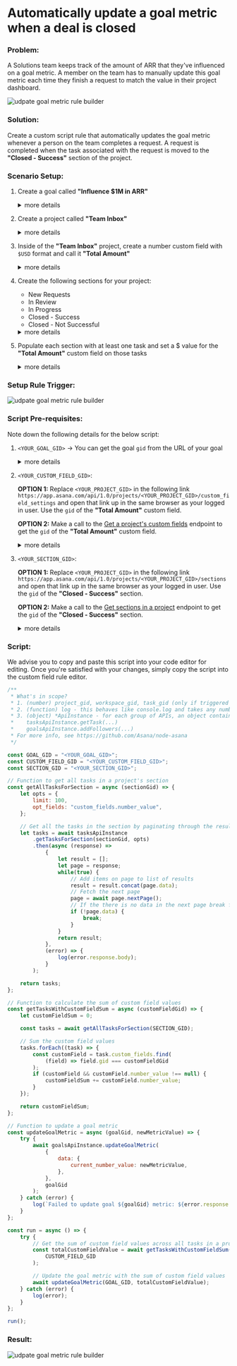 # Automatically update a goal metric when a deal is closed

### Problem:

A Solutions team keeps track of the amount of ARR that they've influenced on a goal metric. A member on the team has to manually update this goal metric each time they finish a request to match the value in their project dashboard.

![udpate goal metric rule builder](../images/scripts/update_goal_metric_manual.png)

### Solution:

Create a custom script rule that automatically updates the goal metric whenever a person on the team completes a request. A request is completed when the task associated with the request is moved to the **"Closed - Success"** section of the project.

### Scenario Setup:
1. Create a goal called **"Influence $1M in ARR"**
   <details>
   <summary>more details</summary>

   ![create influence arr goal goal](../images/scripts/create_influence_arr_goal.png)
   </details>
2. Create a project called **"Team Inbox"**
   <details>
   <summary>more details</summary>

   ![create team inbox project](../images/scripts/create_team_inbox_project.png)
   </details>
3. Inside of the **"Team Inbox"** project, create a number custom field with `$USD` format and call it **"Total Amount"**
   <details>
   <summary>more details</summary>

   ![create total amount custom field](../images/scripts/create_total_amount_custom_field.png)
   </details>
4. Create the following sections for your project:
   - New Requests
   - In Review
   - In Progress
   - Closed - Success
   - Closed - Not Successful
    <details>
    <summary>more details</summary>

    ![create sections for project](../images/scripts/create_sections_for_team_inbox.png)
    </details>
5. Populate each section with at least one task and set a $ value for the **"Total Amount"** custom field on those tasks
    <details>
    <summary>more details</summary>

    ![create tasks for sections in team inbox](../images/scripts/create_tasks_for_team_inbox.png)
    </details>

### Setup Rule Trigger:

![udpate goal metric rule builder](../images/scripts/update_goal_metric_rule_builder.png)

### Script Pre-requisites:

Note down the following details for the below script:
1. `<YOUR_GOAL_GID>` -> You can get the goal `gid` from the URL of your goal
   <details>
   <summary>more details</summary>

   ![get the goal gid](../images/scripts/goal_gid.png)
   </details>
2. `<YOUR_CUSTOM_FIELD_GID>`:

   **OPTION 1:** Replace `<YOUR_PROJECT_GID>` in the following link `https://app.asana.com/api/1.0/projects/<YOUR_PROJECT_GID>/custom_field_settings` and open that link up in the same browser as your logged in user. Use the `gid` of the **"Total Amount"** custom field.

   **OPTION 2:** Make a call to the [Get a project's custom fields](https://developers.asana.com/reference/getcustomfieldsettingsforproject) endpoint to get the `gid` of the **"Total Amount"** custom field.
   <details>
   <summary>more details</summary>

   ![get gid of total amount custom field](../images/scripts/get_gid_for_total_amount_custom_field.png)
   </details>
3. `<YOUR_SECTION_GID>`:
   
   **OPTION 1:** Replace `<YOUR_PROJECT_GID>` in the following link `https://app.asana.com/api/1.0/projects/<YOUR_PROJECT_GID>/sections` and open that link up in the same browser as your logged in user. Use the `gid` of the **"Closed - Success"** section.

   **OPTION 2:** Make a call to the [Get sections in a project](https://developers.asana.com/reference/getsectionsforproject) endpoint to get the `gid` of the **"Closed - Success"** section.
   <details>
   <summary>more details</summary>

   ![get gid of closed success section](../images/scripts/get_gid_for_closed_success_section.png)
   </details>

### Script:

We advise you to copy and paste this script into your code editor for editing. Once you're satisfied with your changes, simply copy the script into the custom field rule editor.

```javascript
/**
 * What's in scope?
 * 1. (number) project_gid, workspace_gid, task_gid (only if triggered on a task)
 * 2. (function) log - this behaves like console.log and takes any number of parameters
 * 3. (object) *ApiInstance - for each group of APIs, an object containing functions to call the APIs; for example:
 *    tasksApiInstance.getTask(...)
 *    goalsApiInstance.addFollowers(...)
 * For more info, see https://github.com/Asana/node-asana
 */

const GOAL_GID = "<YOUR_GOAL_GID>";
const CUSTOM_FIELD_GID = "<YOUR_CUSTOM_FIELD_GID>";
const SECTION_GID = "<YOUR_SECTION_GID>";

// Function to get all tasks in a project's section
const getAllTasksForSection = async (sectionGid) => {
    let opts = {
        limit: 100,
        opt_fields: "custom_fields.number_value",
    };

    // Get all the tasks in the section by paginating through the results
    let tasks = await tasksApiInstance
        .getTasksForSection(sectionGid, opts)
        .then(async (response) => 
            {
                let result = [];
                let page = response;
                while(true) {
                    // Add items on page to list of results
                    result = result.concat(page.data);
                    // Fetch the next page
                    page = await page.nextPage();
                    // If the there is no data in the next page break from the loop
                    if (!page.data) {
                        break;
                    }
                }
                return result;
            },
            (error) => {
                log(error.response.body);
            }
        );

    return tasks;
};

// Function to calculate the sum of custom field values
const getTasksWithCustomFieldSum = async (customFieldGid) => {
    let customFieldSum = 0;

    const tasks = await getAllTasksForSection(SECTION_GID);

    // Sum the custom field values
    tasks.forEach((task) => {
        const customField = task.custom_fields.find(
            (field) => field.gid === customFieldGid
        );
        if (customField && customField.number_value !== null) {
            customFieldSum += customField.number_value;
        }
    });

    return customFieldSum;
};

// Function to update a goal metric
const updateGoalMetric = async (goalGid, newMetricValue) => {
    try {
        await goalsApiInstance.updateGoalMetric(
            {
                data: {
                    current_number_value: newMetricValue,
                },
            },
            goalGid
        );
    } catch (error) {
        log(`Failed to update goal ${goalGid} metric: ${error.response.body}`);
    }
};

const run = async () => {
    try {
        // Get the sum of custom field values across all tasks in a project's section
        const totalCustomFieldValue = await getTasksWithCustomFieldSum(
            CUSTOM_FIELD_GID
        );

        // Update the goal metric with the sum of custom field values
        await updateGoalMetric(GOAL_GID, totalCustomFieldValue);
    } catch (error) {
        log(error);
    }
};

run();

```

### Result:
![udpate goal metric rule builder](../images/scripts/update_goal_metric_demo.gif)
